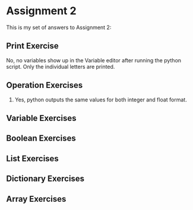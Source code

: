 # Assignment 2

This is my set of answers to Assignment 2: 

## Print Exercise 
No, no variables show up in the Variable editor after running the python script. Only the individual letters are printed. 

## Operation Exercises
1. Yes, python outputs the same values for both integer and float format.

  


## Variable Exercises

## Boolean Exercises
## List Exercises
## Dictionary Exercises
## Array Exercises
